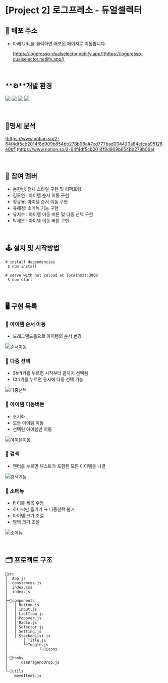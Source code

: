 # [**Project 2**] 로그프레소 - 듀얼셀렉터

## 🔗 배포 주소

- 아래 URL을 클릭하면 배포된 페이지로 이동합니다.
    
    [https://logpresso-dualselector.netlify.app/](https://logpresso-dualselector.netlify.app/)
    

<br>

## **⚙**개발 환경
<img src="https://img.shields.io/badge/react-61DAFB?style=for-the-badge&logo=react&logoColor=black"> <img src="https://img.shields.io/badge/javascript-F7DF1E?style=for-the-badge&logo=javascript&logoColor=black"> <img src="https://img.shields.io/badge/html-E34F26?style=for-the-badge&logo=html5&logoColor=white"> <img src="https://img.shields.io/badge/Tailwind_CSS-38B2AC?style=for-the-badge&logo=tailwind-css&logoColor=white">



<br>

## 📝**명세 분석**

[https://www.notion.so/2-64f4df5cb2014f8d909b654bb278b06a#7ed777bad004420a84efcaa95126e0bf](https://www.notion.so/2-64f4df5cb2014f8d909b654bb278b06a)

<br>

## 🧑 참여 멤버

- 손한빈: 전체 스타일 구현 및 리팩토링
- 김도연 : 아이템 순서 이동 구현
- 정규용: 아이템 순서 이동 구현
- 유혜정: 소메뉴 기능 구현
- 유지수 : 아이템 이동 버튼 및 다중 선택 구현
- 박세은 : 아이템 이동 버튼 구현

<br>

## 🕹 설치 및 시작방법

```
# install dependencies
 $ npm install

# serve with hot reload at localhost:3000
 $ npm start
```

<br>

## 🖥️ 구현 목록

### 📌 아이템 순서 이동

- 드래그앤드롭으로 아이템의 순서 변경

![순서이동](https://user-images.githubusercontent.com/81206124/155655046-982f0e25-b037-49b9-8f3b-32a57a63f674.gif)


### 📌 **다중 선택**

- Shift키를 누르면 시작부터 끝까지 선택됨
- Ctrl키를 누르면 동시에 다중 선택 가능

![다중선택](https://user-images.githubusercontent.com/81206124/155655034-1c9c868c-0d58-4c45-8120-bf6a07862f3a.gif)


### 📌 아이템 이동버튼

- 초기화
- 모든 아이템 이동
- 선택된 아이템만 이동

![아이템이동](https://user-images.githubusercontent.com/81206124/155655128-a0e805d7-b7e3-4bca-bcea-8c9d69340712.gif)

### 📌 검색

- 엔터를 누르면 텍스트가 포함된 모든 아이템을 나열

![검색기능](https://user-images.githubusercontent.com/81206124/155654848-faf8a9d3-7a17-4f39-85de-4e0d78263486.gif)

### 📌 **소메뉴**

- 타이틀 제목 수정
- 하나씩만 옮기기 → 다중선택 불가
- 아이템 크기 조절
- 영역 크기 조절

![소메뉴](https://user-images.githubusercontent.com/81206124/155668893-d30051e4-8bcb-4c3f-bbbf-c7deff2d0eae.gif)


<br>

## 🗂 프로젝트 구조
```
📁src
│  App.js
│  constances.js
│  index.css
│  index.js
│  
├─📁components
│	│ Button.js
│	│ Input.js
│	│ ListItem.js
│	│ Popover.js
│	│ Radio.js
│	│ Selector.js
│	│ Setting.js
│	│ StackedList.js
│       │ Title.js
│       └─Toggle.js
│              └─📁icons
│
├─📁hooks
│      useDragAndDrop.js
│
└─📁utils
	moveItems.js
```

